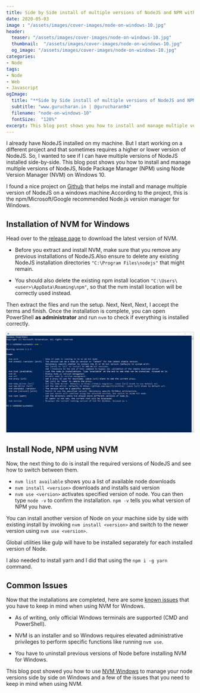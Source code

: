 ```yaml
---
title: Side by Side install of multiple versions of NodeJS and NPM with NVM on Windows 10
date: 2020-05-03
image : "/assets/images/cover-images/node-on-windows-10.jpg"
header:
  teaser: "/assets/images/cover-images/node-on-windows-10.jpg"
  thumbnail:  "/assets/images/cover-images/node-on-windows-10.jpg"
  og_image: "/assets/images/cover-images/node-on-windows-10.jpg"
categories:
- Node 
tags:
- Node
- Web
- Javascript
ogImage:
  title: "**Side by Side install of multiple versions of NodeJS and NPM with NVM on Windows 10**"
  subtitle: "www.gurucharan.in | @gurucharan94"
  filename: "node-on-windows-10"
  fontSize:  "120%"
excerpt: This blog post shows you how to install and manage multiple versions of NodeJS, Node Package Manager (NPM) using Node Version Manager (NVM) on Windows 10
---
```


I already have NodeJS installed on my machine. But I start working on a different project and that sometimes requires a higher or lower version of NodeJS. So, I wanted to see if I can have multiple versions of NodeJS installed side-by-side. This blog post shows you how to install and manage multiple versions of NodeJS, Node Package Manager (NPM) using Node Version Manager (NVM) on Windows 10.

I found a nice project on [Github](https://github.com/coreybutler/nvm-windows) that helps me install and manage multiple version of NodeJS on a windows machine.According to the project, this is the npm/Microsoft/Google recommended Node.js version manager for Windows.

## Installation of NVM for Windows

Head over to the [release page](https://github.com/coreybutler/nvm-windows/releases) to download the latest version of NVM.

- Before you extract and install NVM, make sure that you remove any previous installations of NodeJS.Also ensure to delete any existing NodeJS installation directories `"C:\Program Files\nodejs"` that might remain.

- You should also delete the existing npm install location `"C:\Users\<user>\AppData\Roaming\npm"`, so that the nvm install location will be correctly used instead.

Then extract the files and run the setup. Next, Next, Next, I accept the terms and finish. Once the installation is complete, you can open PowerShell **as administrator** and run `nvm` to check if everything is installed correctly.

![NVM Windows PowerShell](/assets/images/nvm-windows-powershell.png)

## Install Node, NPM using NVM

Now, the next thing to do is install the required versions of NodeJS and see how to switch between them.

- `nvm list available` shows you a list of available node downloads
- `nvm install <version>` downloads and installs said version
- `nvm use <version>` activates specified version of node. You can then type `node -v` to confirm the installation. `npm -v` tells you what version of NPM you have.

You can install another version of Node on your machine side by side with existing install by invoking `nvm install <version>` and switch to the newer version using `nvm use <version>`.

Global utilities like gulp will have to be installed separately for each installed version of Node.

I also needed to install yarn and I did that using the `npm i -g yarn` command.

## Common Issues

Now that the installations are completed, here are some [known issues](https://github.com/coreybutler/nvm-windows/wiki/Common-Issues) that you have to keep in mind when using NVM for Windows.

- As of writing, only official Windows terminals are supported (CMD and PowerShell).

- NVM is an installer and so Windows requires elevated administrative privileges to perform specific functions like running `nvm use`.

- You have to uninstall previous versions of Node before installing NVM for Windows.

This blog post showed you how to use [NVM Windows](https://github.com/coreybutler/nvm-windows) to manage your node versions side by side on Windows and a few of the issues that you need to keep in mind when using NVM.

